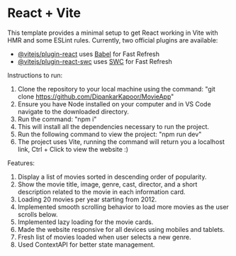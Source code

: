 # React + Vite

This template provides a minimal setup to get React working in Vite with HMR and some ESLint rules.
Currently, two official plugins are available:

- [@vitejs/plugin-react](https://github.com/vitejs/vite-plugin-react/blob/main/packages/plugin-react/README.md) uses [Babel](https://babeljs.io/) for Fast Refresh
- [@vitejs/plugin-react-swc](https://github.com/vitejs/vite-plugin-react-swc) uses [SWC](https://swc.rs/) for Fast Refresh

Instructions to run:
1. Clone the repository to your local machine using the command: "git clone https://github.com/DipankarKapoor/MovieApp"
2. Ensure you have Node installed on your computer and in VS Code navigate to the downloaded directory.
3. Run the command: "npm i"
4. This will install all the dependencies necessary to run the project.
5. Run the following command to view the project: "npm run dev"
6. The project uses Vite, running the command will return you a localhost link, Ctrl + Click to view the website :)

Features:
1. Display a list of movies sorted in descending order of popularity.
2. Show the movie title, image, genre, cast, director, and a short description related to the movie in each information card.
3. Loading 20 movies per year starting from 2012.
4. Implemented smooth scrolling behavior to load more movies as the user scrolls below.
5. Implemented lazy loading for the movie cards.
6. Made the website responsive for all devices using mobiles and tablets.
7. Fresh list of movies loaded when user selects a new genre.
8. Used ContextAPI for better state management.

